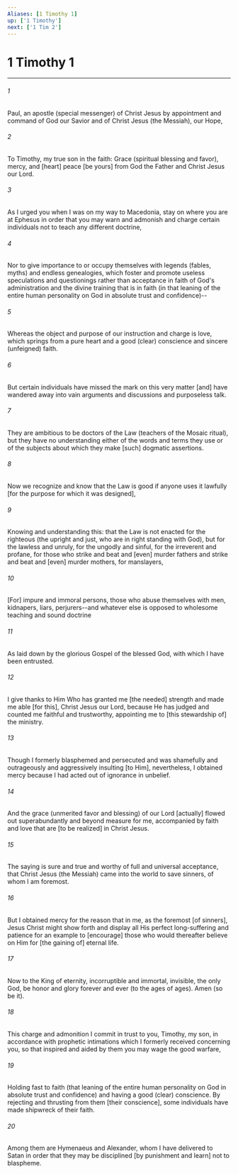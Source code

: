 ```yaml
---
Aliases: [1 Timothy 1]
up: ['1 Timothy']
next: ['1 Tim 2']
---
```

# 1 Timothy 1

***


###### 1 


Paul, an apostle (special messenger) of Christ Jesus by appointment and command of God our Savior and of Christ Jesus (the Messiah), our Hope, 


###### 2 


To Timothy, my true son in the faith: Grace (spiritual blessing and favor), mercy, and [heart] peace [be yours] from God the Father and Christ Jesus our Lord. 


###### 3 


As I urged you when I was on my way to Macedonia, stay on where you are at Ephesus in order that you may warn and admonish and charge certain individuals not to teach any different doctrine, 


###### 4 


Nor to give importance to or occupy themselves with legends (fables, myths) and endless genealogies, which foster and promote useless speculations and questionings rather than acceptance in faith of God's administration and the divine training that is in faith (in that leaning of the entire human personality on God in absolute trust and confidence)-- 


###### 5 


Whereas the object and purpose of our instruction and charge is love, which springs from a pure heart and a good (clear) conscience and sincere (unfeigned) faith. 


###### 6 


But certain individuals have missed the mark on this very matter [and] have wandered away into vain arguments and discussions and purposeless talk. 


###### 7 


They are ambitious to be doctors of the Law (teachers of the Mosaic ritual), but they have no understanding either of the words and terms they use or of the subjects about which they make [such] dogmatic assertions. 


###### 8 


Now we recognize and know that the Law is good if anyone uses it lawfully [for the purpose for which it was designed], 


###### 9 


Knowing and understanding this: that the Law is not enacted for the righteous (the upright and just, who are in right standing with God), but for the lawless and unruly, for the ungodly and sinful, for the irreverent and profane, for those who strike and beat and [even] murder fathers and strike and beat and [even] murder mothers, for manslayers, 


###### 10 


[For] impure and immoral persons, those who abuse themselves with men, kidnapers, liars, perjurers--and whatever else is opposed to wholesome teaching and sound doctrine 


###### 11 


As laid down by the glorious Gospel of the blessed God, with which I have been entrusted. 


###### 12 


I give thanks to Him Who has granted me [the needed] strength and made me able [for this], Christ Jesus our Lord, because He has judged and counted me faithful and trustworthy, appointing me to [this stewardship of] the ministry. 


###### 13 


Though I formerly blasphemed and persecuted and was shamefully and outrageously and aggressively insulting [to Him], nevertheless, I obtained mercy because I had acted out of ignorance in unbelief. 


###### 14 


And the grace (unmerited favor and blessing) of our Lord [actually] flowed out superabundantly and beyond measure for me, accompanied by faith and love that are [to be realized] in Christ Jesus. 


###### 15 


The saying is sure and true and worthy of full and universal acceptance, that Christ Jesus (the Messiah) came into the world to save sinners, of whom I am foremost. 


###### 16 


But I obtained mercy for the reason that in me, as the foremost [of sinners], Jesus Christ might show forth and display all His perfect long-suffering and patience for an example to [encourage] those who would thereafter believe on Him for [the gaining of] eternal life. 


###### 17 


Now to the King of eternity, incorruptible and immortal, invisible, the only God, be honor and glory forever and ever (to the ages of ages). Amen (so be it). 


###### 18 


This charge and admonition I commit in trust to you, Timothy, my son, in accordance with prophetic intimations which I formerly received concerning you, so that inspired and aided by them you may wage the good warfare, 


###### 19 


Holding fast to faith (that leaning of the entire human personality on God in absolute trust and confidence) and having a good (clear) conscience. By rejecting and thrusting from them [their conscience], some individuals have made shipwreck of their faith. 


###### 20 


Among them are Hymenaeus and Alexander, whom I have delivered to Satan in order that they may be disciplined [by punishment and learn] not to blaspheme.

